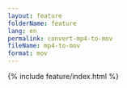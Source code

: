 ```yaml
---
layout: feature
folderName: feature
lang: en
permalink: convert-mp4-to-mov
fileName: mp4-to-mov
format: mov
---
```


 {% include feature/index.html %}